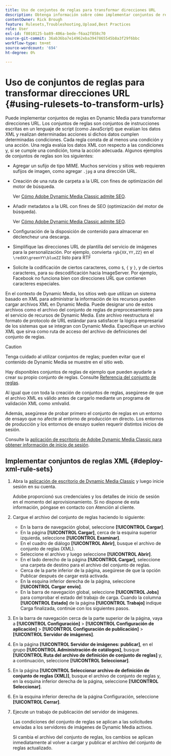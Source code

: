 ```yaml
---
title: Uso de conjuntos de reglas para transformar direcciones URL
description: Obtenga información sobre cómo implementar conjuntos de reglas en Dynamic Media para transformar direcciones URL. Los conjuntos de reglas son conjuntos de instrucciones escritas en un lenguaje de script (como JavaScript) que evalúan los datos XML y realizan determinadas acciones si dichos datos cumplen determinadas condiciones.
contentOwner: Rick Brough
feature: Rulesets,Troubleshooting,Upload,Best Practices
role: User
exl-id: f8010125-ba89-406a-bede-f6aa2f858c70
source-git-commit: 36ab36ba7e14962eba3947865545b8a3f29f6bbc
workflow-type: tm+mt
source-wordcount: '694'
ht-degree: 0%

---
```


# Uso de conjuntos de reglas para transformar direcciones URL {#using-rulesets-to-transform-urls}

Puede implementar conjuntos de reglas en Dynamic Media para transformar direcciones URL. Los conjuntos de reglas son conjuntos de instrucciones escritas en un lenguaje de script (como JavaScript) que evalúan los datos XML y realizan determinadas acciones si dichos datos cumplen determinadas condiciones. Cada regla consta de al menos una condición y una acción. Una regla evalúa los datos XML con respecto a las condiciones y, si se cumple una condición, toma la acción adecuada. Algunos ejemplos de conjuntos de reglas son los siguientes:

* Agregar un sufijo de tipo MIME. Muchos servicios y sitios web requieren sufijos de imagen, como agregar `.jpg` a una dirección URL.
* Creación de una ruta de carpeta a la URL con fines de optimización del motor de búsqueda.

  Ver [Cómo Adobe Dynamic Media Classic admite SEO](/help/assets/dynamic-media/assets/s7_seo.pdf).

* Añadir metadatos a la URL con fines de SEO (optimización del motor de búsqueda).

  Ver [Cómo Adobe Dynamic Media Classic admite SEO](/help/assets/dynamic-media/assets/s7_seo.pdf).

* Configuración de la disposición de contenido para almacenar en déclencheur una descarga.
* Simplifique las direcciones URL de plantilla del servicio de imágenes para la personalización. Por ejemplo, convierta `rgb{XX,YY,ZZ}` en el `\redXX\greenYY\blueZZ` listo para RTF

* Solicite la codificación de ciertos caracteres, como `$`, `{` y `}`, y de ciertos caracteres, para su descodificación hacia ImageServer. Por ejemplo, Facebook no funciona bien con direcciones URL que contienen caracteres especiales.

En el contexto de Dynamic Media, los sitios web que utilizan un sistema basado en XML para administrar la información de los recursos pueden cargar archivos XML en Dynamic Media. Puede designar uno de estos archivos como el archivo del conjunto de reglas de preprocesamiento para el servicio de recursos de Dynamic Media. Este archivo reestructura el formato de protocolo de URL estándar para satisfacer la lógica empresarial de los sistemas que se integran con Dynamic Media. Especifique un archivo XML que sirva como ruta de acceso del archivo de definiciones del conjunto de reglas.

>[!CAUTION]
>
>Tenga cuidado al utilizar conjuntos de reglas; pueden evitar que el contenido de Dynamic Media se muestre en el sitio web.

Hay disponibles conjuntos de reglas de ejemplo que pueden ayudarle a crear su propio conjunto de reglas.
Consulte [Referencia del conjunto de reglas](https://experienceleague.adobe.com/es/docs/dynamic-media-developer-resources/image-serving-api/image-serving-api/rule-set-reference/c-rule-set-reference).

Al igual que con toda la creación de conjuntos de reglas, asegúrese de que el archivo XML es válido antes de cargarlo mediante un programa de validación XML como xmlvalid.

Además, asegúrese de probar primero el conjunto de reglas en un entorno de ensayo que no afecte al entorno de producción en directo.
Los entornos de producción y los entornos de ensayo suelen requerir distintos inicios de sesión.

Consulte la [aplicación de escritorio de Adobe Dynamic Media Classic para obtener información de inicio de sesión](https://experienceleague.adobe.com/es/docs/dynamic-media-classic/using/getting-started/signing-out).

<!-- OBSOLETE CONTENT * **NA staging environment** login page: [https://s7sps1-staging.scene7.com/IpsWeb/](https://s7sps1-staging.scene7.com/IpsWeb/)
* **EMEA staging environment** login page: [https://s7sps3-staging.scene7.com/IpsWeb/](https://s7sps3-staging.scene7.com/IpsWeb/)
* **JAPAC staging environment** login page: [https://s7sps5-staging.scene7.com/IpsWeb/](https://s7sps5-staging.scene7.com/IpsWeb/) -->



## Implementar conjuntos de reglas XML {#deploy-xml-rule-sets}

1. Abra la [aplicación de escritorio de Dynamic Media Classic](https://experienceleague.adobe.com/es/docs/dynamic-media-classic/using/getting-started/signing-out) y luego inicie sesión en su cuenta.

   Adobe proporcionó sus credenciales y los detalles de inicio de sesión en el momento del aprovisionamiento. Si no dispone de esta información, póngase en contacto con Atención al cliente.

1. Cargue el archivo del conjunto de reglas haciendo lo siguiente:

   * En la barra de navegación global, seleccione **[!UICONTROL Cargar]**.
   * En la página **[!UICONTROL Cargar]**, cerca de la esquina superior izquierda, seleccione **[!UICONTROL Examinar]**.
   * En el cuadro de diálogo **[!UICONTROL Abrir]**, busque el archivo de conjunto de reglas (XML).
   * Seleccione el archivo y luego seleccione **[!UICONTROL Abrir]**.
   * En el lado derecho de la página **[!UICONTROL Cargar]**, seleccione una carpeta de destino para el archivo del conjunto de reglas.
   * Cerca de la parte inferior de la página, asegúrese de que la opción Publicar después de cargar está activada.
   * En la esquina inferior derecha de la página, seleccione **[!UICONTROL Cargar envío]**.
   * En la barra de navegación global, seleccione **[!UICONTROL Jobs]** para comprobar el estado del trabajo de carga. Cuando la columna **[!UICONTROL Estado]** de la página **[!UICONTROL Trabajo]** indique Carga finalizada, continúe con los siguientes pasos.

1. En la barra de navegación cerca de la parte superior de la página, vaya a **[!UICONTROL Configuración]** > **[!UICONTROL Configuración de aplicación]** > **[!UICONTROL Configuración de publicación]** > **[!UICONTROL Servidor de imágenes]**.
1. En la página **[!UICONTROL Servidor de imágenes: publicar]**, en el grupo **[!UICONTROL Administración de catálogos]**, busque **[!UICONTROL Ruta del archivo de definición de conjunto de reglas]** y, a continuación, seleccione **[!UICONTROL Seleccionar]**.
1. En la página **[!UICONTROL Seleccionar archivo de definición de conjunto de reglas (XML)]**, busque el archivo de conjunto de reglas y, en la esquina inferior derecha de la página, seleccione **[!UICONTROL Seleccionar]**.
1. En la esquina inferior derecha de la página Configuración, seleccione **[!UICONTROL Cerrar]**.
1. Ejecute un trabajo de publicación del servidor de imágenes.

   Las condiciones del conjunto de reglas se aplican a las solicitudes enviadas a los servidores de imágenes de Dynamic Media activos.

   Si cambia el archivo del conjunto de reglas, los cambios se aplican inmediatamente al volver a cargar y publicar el archivo del conjunto de reglas actualizado.
